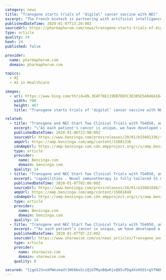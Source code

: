 ```yaml
---
category: news
title: "Transgene starts trials of ‘digital’ cancer vaccine with NEC"
excerpt: "The French biotech is partnering with artificial intelligence (AI) specialist NEC on the new programme – called TG4050 ... who have a high risk of relapse after surgery and patients with ovarian cancer after surgery and adjuvant therapy. It was also given a green light for a trial in head and neck cancer by the UK Medicines and Healthcare ..."
publishedDateTime: 2020-01-07T13:20:00Z
sourceUrl: https://pharmaphorum.com/news/transgene-starts-trials-of-digital-cancer-vaccine-with-nec/
type: article
quality: 24
heat: 24
published: false

provider:
  name: pharmaphorum.com
  domain: pharmaphorum.com

topics:
  - AI
  - AI in Healthcare

images:
  - url: https://www.bing.com/th?id=ON.3E4F78E119EB7DDFC3E305E5A0A6A184
    width: 700
    height: 467
    title: "Transgene starts trials of ‘digital’ cancer vaccine with NEC"

related:
  - title: "Transgene and NEC Start Two Clinical Trials with TG4050, an AI-Powered Cancer Vaccine for Ovarian and Head & Neck Cancers"
    excerpt: "\"As each patient's cancer is unique, we have developed a therapy that turns their solid tumor's genetic signature into a ... Our partnership with NEC ensures that TG4050 is benefitting from its world-leading expertise in artificial intelligence and its unique algorithm that is used to select up to 30 patient-specific antigens that allow this ..."
    publishedDateTime: 2020-01-06T23:00:00Z
    sourceUrl: https://www.benzinga.com/pressreleases/20/01/b15081336/transgene-and-nec-start-two-clinical-trials-with-tg4050-an-ai-powered-cancer-vaccine-for-ovarian-a
    ampUrl: https://amp.benzinga.com/amp/content/15081336
    cdnAmpUrl: https://amp-benzinga-com.cdn.ampproject.org/c/s/amp.benzinga.com/amp/content/15081336
    type: article
    provider:
      name: Benzinga.com
      domain: benzinga.com
    quality: 14
  - title: "Transgene and NEC Start Two Clinical Trials with TG4050, an AI-Powered Cancer Vaccine for Ovarian and Head & Neck Cancers"
    excerpt: "capabilities - Novel immunotherapy is fully tailored to each individual by generating an immune response that targets highly specific patient tumor mutations - First patients enrolled in two Phase 1 trials at the Mayo Clinic and Toulouse Oncopole TOKYO,"
    publishedDateTime: 2020-01-07T02:06:00Z
    sourceUrl: https://www.benzinga.com/pressreleases/20/01/a15081848/transgene-and-nec-start-two-clinical-trials-with-tg4050-an-ai-powered-cancer-vaccine-for-ovarian-a
    ampUrl: https://amp.benzinga.com/amp/content/15081848
    cdnAmpUrl: https://amp-benzinga-com.cdn.ampproject.org/c/s/amp.benzinga.com/amp/content/15081848
    type: article
    provider:
      name: Benzinga.com
      domain: benzinga.com
    quality: 14
  - title: "Transgene and NEC Start Two Clinical Trials with TG4050, an Individualized AI-Powered Cancer Vaccine for Ovarian and Head & Neck Cancers"
    excerpt: "“As each patient’s cancer is unique, we have developed a therapy that turns their solid tumor’s genetic signature into ... Our partnership with NEC ensures that TG4050 is benefitting from its world-leading expertise in artificial intelligence and its unique algorithm that is used to select up to 30 patient-specific antigens that allow ..."
    publishedDateTime: 2020-01-07T07:23:00Z
    sourceUrl: https://www.sharewise.com/us/news_articles/Transgene_and_NEC_Start_Two_Clinical_Trials_with_TG4050_an_Individualized_AIPowered_Cancer_Vaccine_Transgene_BusinessWireEN_20200107_0800.html
    type: article
    provider:
      name: sharewise.com
      domain: sharewise.com
    quality: 0

secured: "IjgeSJ3voXPWezmaUt1WS66oSciQjGTMyeBQwRjxQ85cPDg4XsH5O1+gVfN8FMxlkNAjtslpgjdoFu6Xg1PlEZCBOmyvQYnwP+HOsS4VlGHd1aFSi2EKD/+ZDhDq3HIRFDuZWZrW/JZvuscQcSFgjefp8Bc2JR5bw6k5TBYHm49cVz+4IKYyW/2ejeCb7xzcow75fxQybuyflwxOHoBK5ZcJQ3Yh9pH+lL2UYFTigobM3z7n6peas432cnNm/3r4wRcWU8Q3NxhsGKu5PTQmlw==;4/rBVIoOjPd34WZLV3yjtA=="
---
```


